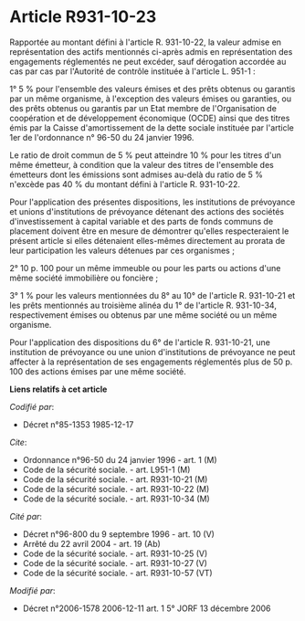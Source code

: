 # Article R931-10-23

Rapportée au montant défini à l'article R. 931-10-22, la valeur admise en représentation des actifs mentionnés ci-après admis
en représentation des engagements réglementés ne peut excéder, sauf dérogation accordée au cas par cas par l'Autorité de
contrôle instituée à l'article L. 951-1 :

1° 5 % pour l'ensemble des valeurs émises et des prêts obtenus ou garantis par un même organisme, à l'exception des valeurs
émises ou garanties, ou des prêts obtenus ou garantis par un Etat membre de l'Organisation de coopération et de développement
économique (OCDE) ainsi que des titres émis par la Caisse d'amortissement de la dette sociale instituée par l'article 1er de
l'ordonnance n° 96-50 du 24 janvier 1996.

Le ratio de droit commun de 5 % peut atteindre 10 % pour les titres d'un même émetteur, à condition que la valeur des titres
de l'ensemble des émetteurs dont les émissions sont admises au-delà du ratio de 5 % n'excède pas 40 % du montant défini à
l'article R. 931-10-22.

Pour l'application des présentes dispositions, les institutions de prévoyance et unions d'institutions de prévoyance détenant
des actions des sociétés d'investissement à capital variable et des parts de fonds communs de placement doivent être en
mesure de démontrer qu'elles respecteraient le présent article si elles détenaient elles-mêmes directement au prorata de leur
participation les valeurs détenues par ces organismes ;

2° 10 p. 100 pour un même immeuble ou pour les parts ou actions d'une même société immobilière ou foncière ;

3° 1 % pour les valeurs mentionnées du 8° au 10° de l'article R. 931-10-21 et les prêts mentionnés au troisième alinéa du 1°
de l'article R. 931-10-34, respectivement émises ou obtenus par une même société ou un même organisme.

Pour l'application des dispositions du 6° de l'article R. 931-10-21, une institution de prévoyance ou une union
d'institutions de prévoyance ne peut affecter à la représentation de ses engagements réglementés plus de 50 p. 100 des
actions émises par une même société.

**Liens relatifs à cet article**

_Codifié par_:

  - Décret n°85-1353 1985-12-17

_Cite_:

  - Ordonnance n°96-50 du 24 janvier 1996 - art. 1 (M)
  - Code de la sécurité sociale. - art. L951-1 (M)
  - Code de la sécurité sociale. - art. R931-10-21 (M)
  - Code de la sécurité sociale. - art. R931-10-22 (M)
  - Code de la sécurité sociale. - art. R931-10-34 (M)

_Cité par_:

  - Décret n°96-800 du 9 septembre 1996 - art. 10 (V)
  - Arrêté du 22 avril 2004 - art. 19 (Ab)
  - Code de la sécurité sociale. - art. R931-10-25 (V)
  - Code de la sécurité sociale. - art. R931-10-27 (V)
  - Code de la sécurité sociale. - art. R931-10-57 (VT)

_Modifié par_:

  - Décret n°2006-1578 2006-12-11 art. 1 5° JORF 13 décembre 2006
